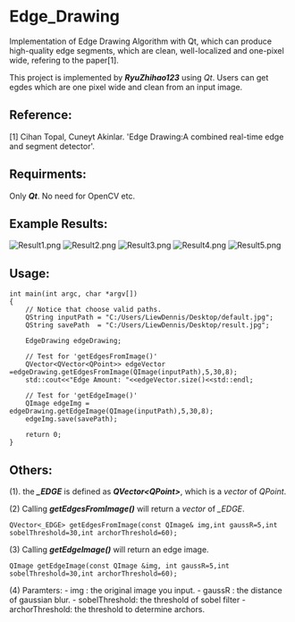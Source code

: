 # Edge_Drawing
Implementation of Edge Drawing Algorithm with Qt, which can produce high-quality edge segments, which are clean, well-localized and one-pixel wide, refering to the paper[1].

This project is implemented by ***RyuZhihao123*** using *Qt*. Users can get egdes which are one pixel wide and clean from an input image.

## Reference:
[1] Cihan Topal, Cuneyt Akinlar. 'Edge Drawing:A combined real-time edge and segment detector'.

## Requirments:
Only ***Qt***. No need for OpenCV etc.

## Example Results:
![Result1.png](https://github.com/RyuZhihao123/Edge_Drawing/blob/master/result_examples/result3.png)
![Result2.png](https://github.com/RyuZhihao123/Edge_Drawing/blob/master/result_examples/result2.png)
![Result3.png](https://github.com/RyuZhihao123/Edge_Drawing/blob/master/result_examples/result3.png)
![Result4.png](https://github.com/RyuZhihao123/Edge_Drawing/blob/master/result_examples/result1.png)
![Result5.png](https://github.com/RyuZhihao123/Edge_Drawing/blob/master/result_examples/result5.png)
## Usage:
```
int main(int argc, char *argv[])
{
    // Notice that choose valid paths.
    QString inputPath = "C:/Users/LiewDennis/Desktop/default.jpg";
    QString savePath  = "C:/Users/LiewDennis/Desktop/result.jpg";

    EdgeDrawing edgeDrawing;

    // Test for 'getEdgesFromImage()'
    QVector<QVector<QPoint>> edgeVector =edgeDrawing.getEdgesFromImage(QImage(inputPath),5,30,8);
    std::cout<<"Edge Amount: "<<edgeVector.size()<<std::endl;

    // Test for 'getEdgeImage()'
    QImage edgeImg = edgeDrawing.getEdgeImage(QImage(inputPath),5,30,8);
    edgeImg.save(savePath);

    return 0;
}
```

## Others:
(1). the ***_EDGE*** is defined as ***QVector\<QPoint\>***, which is a *vector* of *QPoint*.

(2) Calling ***getEdgesFromImage()*** will return a *vector* of *_EDGE*.
```
QVector<_EDGE> getEdgesFromImage(const QImage& img,int gaussR=5,int sobelThreshold=30,int archorThreshold=60);
```
(3) Calling ***getEdgeImage()*** will return an edge image.
```
QImage getEdgeImage(const QImage &img, int gaussR=5,int sobelThreshold=30,int archorThreshold=60);
```
(4) Paramters:
            - img     : the original image you input.
            - gaussR  : the distance of gaussian blur.
            - sobelThreshold: the threshold of sobel filter
            - archorThreshold: the threshold to determine archors.

